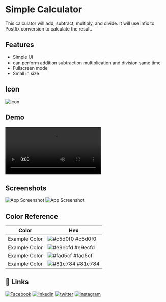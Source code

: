 
# Simple Calculator

This calculator will add, subtract, multiply, and divide. It will use infix to Postfix conversion to calculate the result.


## Features

- Simple Ui
- can perform addition subtraction multiplication and division same time
- Fullscreen mode
- Small in size

## Icon
![icon](ScreenShot/calculator.png)


## Demo

![Demo](ScreenShot/SC_2022-07-17.mp4)


## Screenshots

![App Screenshot](ScreenShot/Screenshot_20220717-222424_Calculator.png)
![App Screenshot](ScreenShot/Screenshot_20220717-222438_Calculator.png)

## Color Reference

| Color             | Hex                                                                |
| ----------------- | ------------------------------------------------------------------ |
| Example Color | ![#c5d0f0](https://via.placeholder.com/10/c5d0f0?text=+) #c5d0f0 |
| Example Color | ![#e9ecfd](https://via.placeholder.com/10/e9ecfd?text=+) #e9ecfd |
| Example Color | ![#fad5cf](https://via.placeholder.com/10/fad5cf?text=+) #fad5cf |
| Example Color | ![#81c784](https://via.placeholder.com/10/81c784?text=+) #81c784 |

## 🔗 Links
[![Facebook](https://img.shields.io/badge/Facebook-1877F2?style=for-the-badge&logo=facebook&logoColor=white)](https://www.facebook.com/MACD093/)
[![linkedin](https://img.shields.io/badge/linkedin-0A66C2?style=for-the-badge&logo=linkedin&logoColor=white)](https://www.linkedin.com/in/md-asad-chowdhury-dipu/)
[![twitter](https://img.shields.io/badge/twitter-1DA1F2?style=for-the-badge&logo=twitter&logoColor=white)](https://twitter.com/dipu093)
[![Instagram](https://img.shields.io/badge/Instagram-E4405F?style=for-the-badge&logo=instagram&logoColor=white)](https://www.instagram.com/c.dipu0/)
